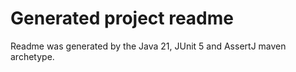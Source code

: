 # Generated project readme

Readme was generated by the Java 21, JUnit 5 and AssertJ maven archetype.
